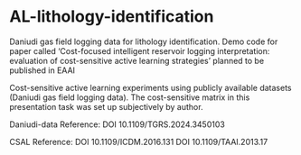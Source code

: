 # AL-lithology-identification
Daniudi gas field logging data for lithology identification.
Demo code for paper called ‘Cost-focused intelligent reservoir logging interpretation: evaluation of cost-sensitive active learning strategies’ planned to be published in EAAI

Cost-sensitive active learning experiments using publicly available datasets (Daniudi gas field logging data).
The cost-sensitive matrix in this presentation task was set up subjectively by author.

Daniudi-data Reference:
DOI 10.1109/TGRS.2024.3450103

CSAL Reference: 
DOI 10.1109/ICDM.2016.131
DOI 10.1109/TAAI.2013.17
